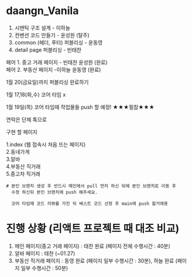 ﻿# daangn_Vanila

1. 시맨틱 구조 설계 - 이하늘
2. 컨벤션 코드 만들기 - 윤성원 (탈주)
3. common (헤더, 푸터) 퍼블리싱 - 윤동영
4. detail page 퍼블리싱 - 빈태찬

페어 1. 중고 거래 페이지 - 빈태찬 윤성원 (완료)<br>
페어 2. 부동산 페이지 -이하늘 윤동영 (완료)

1월 20(금요일)까지 퍼블리싱 완료하기<br>

1월 17,18(화,수) 코어 타임 x <br>

1월 19일(목) 코어 타임때 작업물들 push 할 예정! ★★★필참★★★<br>

연락은 단체 톡으로<br>

구현 할 페이지

1.index (웹 접속시 처음 뜨는 페이지)<br> 2.동네가게 <br>3.알바 <br>4.부동산 직거래 <br>5.중고차 직거래

    # 본인 브랜치 생성 후 반드시 메인에서 pull 먼저 하신 뒤에 본인 브랜치로 이동 후
      수정 하신뒤 본인 브랜치에 push 해주세요.

      코어 타임때 코드 리뷰를 가진 뒤 베스트 코드 선정 후 main에 push 할거에용

# 진행 상황 (리액트 프로젝트 때 대조 비교)

1. 메인 페이지(중고 거래 페이지) : 태찬 완료 (페이지 전체 수행시간 : 40분)
2. 알바 페이지 : 태찬 (~01.27)
3. 부동산 직거래 페이지 : 동영 완료 (페이지 일부 수행시간 : 30분), 하늘 완료 (페이지 일부 수행시간 : 50분)
